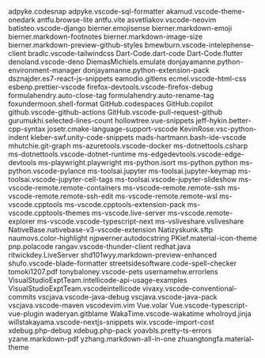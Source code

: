 adpyke.codesnap
adpyke.vscode-sql-formatter
akamud.vscode-theme-onedark
antfu.browse-lite
antfu.vite
asvetliakov.vscode-neovim
batisteo.vscode-django
bierner.emojisense
bierner.markdown-emoji
bierner.markdown-footnotes
bierner.markdown-image-size
bierner.markdown-preview-github-styles
bmewburn.vscode-intelephense-client
bradlc.vscode-tailwindcss
Dart-Code.dart-code
Dart-Code.flutter
denoland.vscode-deno
DiemasMichiels.emulate
donjayamanne.python-environment-manager
donjayamanne.python-extension-pack
dsznajder.es7-react-js-snippets
eamodio.gitlens
ecmel.vscode-html-css
esbenp.prettier-vscode
firefox-devtools.vscode-firefox-debug
formulahendry.auto-close-tag
formulahendry.auto-rename-tag
foxundermoon.shell-format
GitHub.codespaces
GitHub.copilot
github.vscode-github-actions
GitHub.vscode-pull-request-github
gurumukhi.selected-lines-count
hollowtree.vue-snippets
jeff-hykin.better-cpp-syntax
josetr.cmake-language-support-vscode
KevinRose.vsc-python-indent
kleber-swf.unity-code-snippets
mads-hartmann.bash-ide-vscode
mhutchie.git-graph
ms-azuretools.vscode-docker
ms-dotnettools.csharp
ms-dotnettools.vscode-dotnet-runtime
ms-edgedevtools.vscode-edge-devtools
ms-playwright.playwright
ms-python.isort
ms-python.python
ms-python.vscode-pylance
ms-toolsai.jupyter
ms-toolsai.jupyter-keymap
ms-toolsai.vscode-jupyter-cell-tags
ms-toolsai.vscode-jupyter-slideshow
ms-vscode-remote.remote-containers
ms-vscode-remote.remote-ssh
ms-vscode-remote.remote-ssh-edit
ms-vscode-remote.remote-wsl
ms-vscode.cpptools
ms-vscode.cpptools-extension-pack
ms-vscode.cpptools-themes
ms-vscode.live-server
ms-vscode.remote-explorer
ms-vscode.vscode-typescript-next
ms-vsliveshare.vsliveshare
NativeBase.nativebase-v3-vscode-extension
Natizyskunk.sftp
naumovs.color-highlight
njpwerner.autodocstring
PKief.material-icon-theme
pnp.polacode
rangav.vscode-thunder-client
redhat.java
ritwickdey.LiveServer
shd101wyy.markdown-preview-enhanced
shufo.vscode-blade-formatter
streetsidesoftware.code-spell-checker
tomoki1207.pdf
tonybaloney.vscode-pets
usernamehw.errorlens
VisualStudioExptTeam.intellicode-api-usage-examples
VisualStudioExptTeam.vscodeintellicode
vivaxy.vscode-conventional-commits
vscjava.vscode-java-debug
vscjava.vscode-java-pack
vscjava.vscode-maven
vscodevim.vim
Vue.volar
Vue.vscode-typescript-vue-plugin
waderyan.gitblame
WakaTime.vscode-wakatime
wholroyd.jinja
willstakayama.vscode-nextjs-snippets
wix.vscode-import-cost
xdebug.php-debug
xdebug.php-pack
yoavbls.pretty-ts-errors
yzane.markdown-pdf
yzhang.markdown-all-in-one
zhuangtongfa.material-theme
